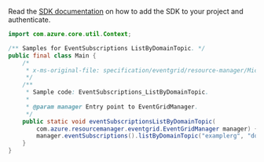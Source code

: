 Read the [SDK documentation](https://github.com/Azure/azure-sdk-for-java/blob/azure-resourcemanager-eventgrid_1.1.0-beta.3/sdk/eventgrid/azure-resourcemanager-eventgrid/README.md) on how to add the SDK to your project and authenticate.

```java
import com.azure.core.util.Context;

/** Samples for EventSubscriptions ListByDomainTopic. */
public final class Main {
    /*
     * x-ms-original-file: specification/eventgrid/resource-manager/Microsoft.EventGrid/stable/2021-12-01/examples/EventSubscriptions_ListByDomainTopic.json
     */
    /**
     * Sample code: EventSubscriptions_ListByDomainTopic.
     *
     * @param manager Entry point to EventGridManager.
     */
    public static void eventSubscriptionsListByDomainTopic(
        com.azure.resourcemanager.eventgrid.EventGridManager manager) {
        manager.eventSubscriptions().listByDomainTopic("examplerg", "domain1", "topic1", null, null, Context.NONE);
    }
}
```
